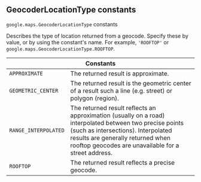 <h2 id="GeocoderLocationType"> GeocoderLocationType constants </h2><p>
<code><span itemprop="path">google.maps</span>.<span itemprop="name">GeocoderLocationType</span></code>
constants
</p><p>Describes the type of location returned from a geocode. Specify these by value, or by using the constant's name. For example, <code>'ROOFTOP'</code> or <code>google.maps.GeocoderLocationType.ROOFTOP</code>.</p><div class="devsite-table-wrapper"><table class="constants responsive" summary="GeocoderLocationType constants">
<thead>
<tr><th colspan="2">Constants</th>
</tr></thead>
<tbody>
<tr id="GeocoderLocationType.APPROXIMATE">
<td><code><span>APPROXIMATE</span></code></td>
<td>The returned result is approximate.</td>
</tr>
<tr id="GeocoderLocationType.GEOMETRIC_CENTER">
<td><code><span>GEOMETRIC_CENTER</span></code></td>
<td>The returned result is the geometric center of a result such a line (e.g. street) or polygon (region).</td>
</tr>
<tr id="GeocoderLocationType.RANGE_INTERPOLATED">
<td><code><span>RANGE_INTERPOLATED</span></code></td>
<td>The returned result reflects an approximation (usually on a road) interpolated between two precise points (such as intersections). Interpolated results are generally returned when rooftop geocodes are unavailable for a street address.</td>
</tr>
<tr id="GeocoderLocationType.ROOFTOP">
<td><code><span>ROOFTOP</span></code></td>
<td>The returned result reflects a precise geocode.</td>
</tr>
</tbody>
</table></div>